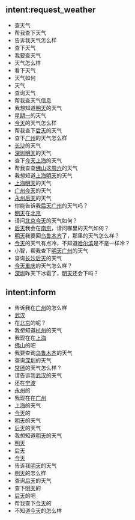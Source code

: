 ## intent:request_weather
- 查天气
- 帮我查下天气
- 告诉我天气怎么样
- 查下天气
- 我要查天气
- 天气怎么样
- 看下天气
- 天气如何
- 天气
- 查询天气
- 帮我查天气信息
- 我想知道[明天](date_time)的天气
- [星期一](date_time)的天气
- [今天](date_time)的天气怎么样
- 帮我查下[后天](date_time)的天气
- 查下[广州](address)的天气怎么样
- [长沙](address)的天气
- [深圳](address)[明天](date_time)的天气
- 查下[今天](date_time)[上海](address)的天气
- 帮我查查[佛山](address)这[周六](date_time)的天气
- 我想知道[上海](address)[明天](date_time)的天气
- [上海](address)[明天](date_time)的天气
- [广州](address)[今天](date_time)的天气
- [永州](address)[后天](date_time)的天气
- 你能告诉我[后天](date_time)[广州](address)的天气吗？
- [明天](date_time)在[北京](address)
- 请问[北京](address)[今天](date_time)的天气如何？
- [后天](date_time)我会在[南京](address)，请问哪里的天气如何？
- [明天](date_time)我要回[乌鲁木齐](address)了，那里的天气怎么样？
- [今天](date_time)的天气有点冷，不知道[哈尔滨](address)是不是一样冷？
- 小智，帮我查下[明天](date_time)[广州](address)的天气
- 查询[长沙](address)[后天](date_time)的天气
- [今天](date_time)[重庆](address)的天气怎么样？
- [深圳](address)昨天下冰雹了，[明天](date_time)还会下吗？

## intent:inform
- 告诉我在[广州](address)的怎么样
- [武汉](address)
- 在[北京](address)的呢？
- 我想知道[杭州](address)的天气
- 我现在在[上海](address)
- [佛山](address)的吧
- 我要查询[乌鲁木齐](address)的天气
- 查询[深圳](address)的天气
- [常德](address)的天气怎么样？
- 请告诉我[武汉](address)的天气
- 还在[宁波](address)
- [永州](address)的
- 我现在在[广州](address)
- [上海](address)的天气
- [今天](date_time)的
- [明天](date_time)的天气
- [后天](date_time)的天气
- 我想知道[明天](date_time)的天气
- [明天](date_time)
- [后天](date_time)
- [今天](date_time)
- 告诉我[明天](date_time)的天气
- [明天](date_time)的怎么样
- 查询[后天](date_time)的天气
- 查下[明天](date_time)的
- [后天](date_time)的吧
- 帮我查下[今天](date_time)的
- 不知道[今天](date_time)的怎么样